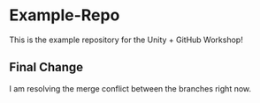 # Example-Repo
This is the example repository for the Unity + GitHub Workshop!

## Final Change
I am resolving the merge conflict between the branches right now.
